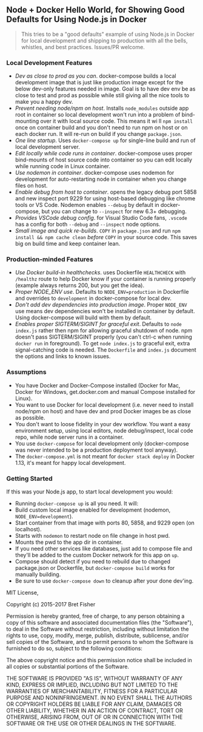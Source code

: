 ## Node + Docker Hello World, for Showing Good Defaults for Using Node.js in Docker

> This tries to be a "good defaults" example of using Node.js in Docker for local development and shipping to production with all the bells, whistles, and best practices. Issues/PR welcome.

### Local Development Features

 - *Dev as close to prod as you can*. docker-compose builds a local development image that is just like production image except for the below dev-only features needed in image. Goal is to have dev env be as close to test and prod as possible while still giving all the nice tools to make you a happy dev.
 - *Prevent needing node/npm on host*. Installs `node_modules` outside app root in container so local development won't run into a problem of bind-mounting over it with local source code. This means it wi ll `npm install` once on container build and you don't need to run npm on host or on each docker run. It will re-run on build if you change `package.json`.
 - *One line startup*. Uses `docker-compose up` for single-line build and run of local development server.
 - *Edit locally while code runs in container*. docker-compose uses proper bind-mounts of host source code into container so you can edit locally while running code in Linux container.
 - *Use nodemon in container*. docker-compose uses nodemon for development for auto-restarting node in container when you change files on host.
 - *Enable debug from host to container*. opens the legacy debug port 5858 and new inspect port 9229 for using host-based debugging like chrome tools or VS Code. Nodemon enables `--debug` by default in docker-compose, but you can change to `--inspect` for new 6.3+ debugging.
 - *Provides VSCode debug config*. for Visual Studio Code fans, `.vscode` has a config for both `--debug` and `--inspect` node options.
 - *Small image and quick re-builds*. `COPY` in `package.json` and run `npm install && npm cache clean` *before* `COPY` in your source code. This saves big on build time and keep container lean.


### Production-minded Features

 - *Use Docker build-in healthchecks*. uses Dockerfile `HEALTHCHECK` with `/healthz` route to help Docker know if your container is running properly (example always returns 200, but you get the idea).
 - *Proper NODE_ENV use*. Defaults to `NODE_ENV=production` in Dockerfile and overrides to `development` in docker-compose for local dev.
 - *Don't add dev dependencies into production image*. Proper `NODE_ENV` use means dev dependencies won't be installed in container by default. Using docker-compose will build with them by default.
 - *Enables proper SIGTERM/SIGINT for graceful exit*. Defaults to `node index.js` rather then npm for allowing graceful shutdown of node. npm doesn't pass SIGTERM/SIGINT properly (you can't ctrl-c when running `docker run` in foreground). To get `node index.js` to graceful exit, extra signal-catching code is needed. The `Dockerfile` and `index.js` document the options and links to known issues.


### Assumptions

 - You have Docker and Docker-Compose installed (Docker for Mac, Docker for Windows, get.docker.com and manual Compose installed for Linux).
 - You want to use Docker for local development (i.e. never need to install node/npm on host) and have dev and prod Docker images be as close as possible.
 - You don't want to loose fidelity in your dev workflow. You want a easy environment setup, using local editors, node debug/inspect, local code repo, while node server runs in a container.
 - You use `docker-compose` for local development only (docker-compose was never intended to be a production deployment tool anyway).
 - The `docker-compose.yml` is not meant for `docker stack deploy` in Docker 1.13, it's meant for happy local development.


### Getting Started

If this was your Node.js app, to start local development you would:

 - Running `docker-compose up` is all you need. It will:
 - Build custom local image enabled for development (nodemon, `NODE_ENV=development`).
 - Start container from that image with ports 80, 5858, and 9229 open (on localhost).
 - Starts with `nodemon` to restart node on file change in host pwd.
 - Mounts the pwd to the app dir in container.
 - If you need other services like databases, just add to compose file and they'll be added to the custom Docker network for this app on `up`.
 - Compose should detect if you need to rebuild due to changed package.json or Dockerfile, but `docker-compose build` works for manually building.
 - Be sure to use `docker-compose down` to cleanup after your done dev'ing.



MIT License, 

Copyright (c) 2015-2017 Bret Fisher

Permission is hereby granted, free of charge, to any person obtaining a copy
of this software and associated documentation files (the "Software"), to deal
in the Software without restriction, including without limitation the rights
to use, copy, modify, merge, publish, distribute, sublicense, and/or sell
copies of the Software, and to permit persons to whom the Software is
furnished to do so, subject to the following conditions:

The above copyright notice and this permission notice shall be included in all
copies or substantial portions of the Software.

THE SOFTWARE IS PROVIDED "AS IS", WITHOUT WARRANTY OF ANY KIND, EXPRESS OR
IMPLIED, INCLUDING BUT NOT LIMITED TO THE WARRANTIES OF MERCHANTABILITY,
FITNESS FOR A PARTICULAR PURPOSE AND NONINFRINGEMENT. IN NO EVENT SHALL THE
AUTHORS OR COPYRIGHT HOLDERS BE LIABLE FOR ANY CLAIM, DAMAGES OR OTHER
LIABILITY, WHETHER IN AN ACTION OF CONTRACT, TORT OR OTHERWISE, ARISING FROM,
OUT OF OR IN CONNECTION WITH THE SOFTWARE OR THE USE OR OTHER DEALINGS IN THE
SOFTWARE.
